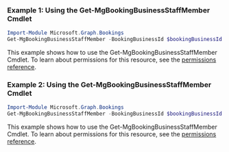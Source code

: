 ### Example 1: Using the Get-MgBookingBusinessStaffMember Cmdlet
```powershell
Import-Module Microsoft.Graph.Bookings
Get-MgBookingBusinessStaffMember -BookingBusinessId $bookingBusinessId -BookingStaffMemberId $bookingStaffMemberId
```
This example shows how to use the Get-MgBookingBusinessStaffMember Cmdlet.
To learn about permissions for this resource, see the [permissions reference](/graph/permissions-reference).
### Example 2: Using the Get-MgBookingBusinessStaffMember Cmdlet
```powershell
Import-Module Microsoft.Graph.Bookings
Get-MgBookingBusinessStaffMember -BookingBusinessId $bookingBusinessId
```
This example shows how to use the Get-MgBookingBusinessStaffMember Cmdlet.
To learn about permissions for this resource, see the [permissions reference](/graph/permissions-reference).
